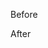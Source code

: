 Before
<!-- @include include/p1.md -->
<!-- @include include/q.md -->
<!-- @include include/p2.md -->
After